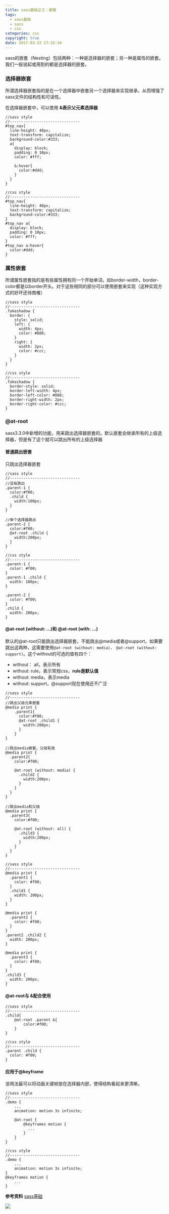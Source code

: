 ```yaml
---
title: sass基础之三：嵌套
tags:
  - sass基础
  - sass
  - css
categories: css
copyright: true
date: 2017-03-22 17:32:34
---
```

sass的嵌套（Nesting）包括两种：一种是选择器的嵌套；另一种是属性的嵌套。我们一般说起或用到的都是选择器的嵌套。
<!--more-->
### 选择器嵌套
所谓选择器嵌套指的是在一个选择器中嵌套另一个选择器来实现继承，从而增强了sass文件的结构性和可读性。

在选择器嵌套中，可以使用 **&表示父元素选择器**
```
//sass style
//-------------------------------
#top_nav{
  line-height: 40px;
  text-transform: capitalize;
  background-color:#333;
  a{
    display: block;
    padding: 0 10px;
    color: #fff;

    &:hover{
      color:#ddd;
    }
  }
}

//css style
//-------------------------------
#top_nav{
  line-height: 40px;
  text-transform: capitalize;
  background-color:#333;
}  
#top_nav a{
  display: block;
  padding: 0 10px;
  color: #fff;
}
#top_nav a:hover{
  color:#ddd;
}
```
### 属性嵌套
所谓属性嵌套指的是有些属性拥有同一个开始单词，如border-width，border-color都是以border开头。对于这些相同的部分可以使用嵌套来实现（这种实现方式的好坏还待商榷）
```
//sass style
//-------------------------------
.fakeshadow {
  border: {
    style: solid;
    left: {
      width: 4px;
      color: #888;
    }
    right: {
      width: 2px;
      color: #ccc;
    }
  }
}

//css style
//-------------------------------
.fakeshadow {
  border-style: solid;
  border-left-width: 4px;
  border-left-color: #888;
  border-right-width: 2px;
  border-right-color: #ccc; 
}
```

### @at-root
sass3.3.0中新增的功能，用来跳出选择器嵌套的。默认嵌套会继承所有的上级选择器，但是有了这个就可以跳出所有的上级选择器

#### 普通跳出嵌套

只跳出选择器嵌套
```
//sass style
//-------------------------------
//没有跳出
.parent-1 {
  color:#f00;
  .child {
    width:100px;
  }
}

//单个选择器跳出
.parent-2 {
  color:#f00;
  @at-root .child {
    width:200px;
  }
}

//css style
//-------------------------------
.parent-1 {
  color: #f00;
}
.parent-1 .child {
  width: 100px;
}

.parent-2 {
  color: #f00;
}
.child {
  width: 200px;
}

```

#### @at-root (without: ...)和 @at-root (with: ...)
默认的@at-root只能跳出选择器嵌套，不能跳出@media或者@support，如果要跳出这两种，这需要使用`@at-root (without: media)， @at-root (without: support)`。这个without的可选的值有四个：
* without： all，表示所有
* without: rule，表示常规css，**rule是默认值**
* without: media，表示media
* without: support，@support现在使用还不广泛

```
//sass style
//-------------------------------
//跳出父级元素嵌套
@media print {
    .parent1{
      color:#f00;
      @at-root .child1 {
        width:200px;
      }
    }
}

//跳出media嵌套，父级有效
@media print {
  .parent2{
    color:#f00;

    @at-root (without: media) {
      .child2 {
        width:200px;
      } 
    }
  }
}

//跳出media和父级
@media print {
  .parent3{
    color:#f00;

    @at-root (without: all) {
      .child3 {
        width:200px;
      } 
    }
  }
}

//sass style
//-------------------------------
@media print {
  .parent1 {
    color: #f00;
  }
  .child1 {
    width: 200px;
  }
}

@media print {
  .parent2 {
    color: #f00;
  }
}
.parent2 .child2 {
  width: 200px;
}

@media print {
  .parent3 {
    color: #f00;
  }
}
.child3 {
  width: 200px;
}
```

#### @at-root与 &配合使用
```
//sass style
//-------------------------------
.child{
    @at-root .parent &{
        color:#f00;
    }
}

//css style
//-------------------------------
.parent .child {
  color: #f00;
}
```

#### 应用于@keyframe
该用法最可以将动画关键帧放在选择器内部，使得结构看起来更清晰。
```
//sass style
//-------------------------------
.demo {
    ...
    animation: motion 3s infinite;

    @at-root {
        @keyframes motion {
          ...
        }
    }
}

//css style
//-------------------------------   
.demo {
    ...   
    animation: motion 3s infinite;
}
@keyframes motion {
    ...
}
```

**参考资料**
[sass基础](https://www.w3cplus.com/sassguide/syntax.html)

![](http://static.zhyjor.com/wexin.png)
